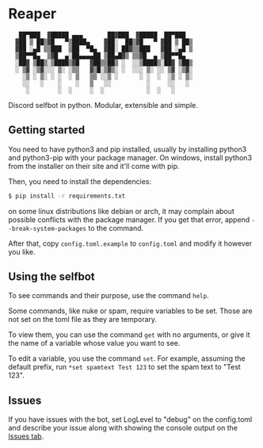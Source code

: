# Reaper
```
   ██▀███  ▓█████ ▄▄▄       ██▓███  ▓█████  ██▀███
  ▓██ ▒ ██▒▓█   ▀▒████▄    ▓██░  ██▒▓█   ▀ ▓██ ▒ ██▒
  ▓██ ░▄█ ▒▒███  ▒██  ▀█▄  ▓██░ ██▓▒▒███   ▓██ ░▄█ ▒
  ▒██▀▀█▄  ▒▓█  ▄░██▄▄▄▄██ ▒██▄█▓▒ ▒▒▓█  ▄ ▒██▀▀█▄
  ░██▓ ▒██▒░▒████▒▓█   ▓██▒▒██▒ ░  ░░▒████▒░██▓ ▒██▒
  ░ ▒▓ ░▒▓░░░ ▒░ ░▒▒   ▓▒█░▒▓▒░ ░  ░░░ ▒░ ░░ ▒▓ ░▒▓░
    ░▒ ░ ▒░ ░ ░  ░ ▒   ▒▒ ░░▒ ░      ░ ░  ░  ░▒ ░ ▒░
    ░░   ░    ░    ░   ▒   ░░          ░     ░░   ░
     ░        ░  ░     ░  ░            ░  ░   ░
```
Discord selfbot in python. Modular, extensible and simple.

## Getting started

You need to have python3 and pip installed, usually by installing python3 and python3-pip with your package manager. On windows, install python3 from the installer on their site and it'll come with pip.

Then, you need to install the dependencies:
```bash
$ pip install -r requirements.txt
```
on some linux distributions like debian or arch, it may complain about possible conflicts with the package manager. If you get that error, append `--break-system-packages` to the command.

After that, copy `config.toml.example` to `config.toml` and modify it however you like.

## Using the selfbot

To see commands and their purpose, use the command `help`.

Some commands, like nuke or spam, require variables to be set. Those are not set on the toml file as they are temporary.

To view them, you can use the command `get` with no arguments, or give it the name of a variable whose value you want to see.

To edit a variable, you use the command `set`. For example, assuming the default prefix, run `*set spamtext Test 123` to set the spam text to "Test 123".

## Issues

If you have issues with the bot, set LogLevel to "debug" on the config.toml and describe your issue along with showing the console output on the [Issues tab](https://github.com/kerosina/reaper/issues).
